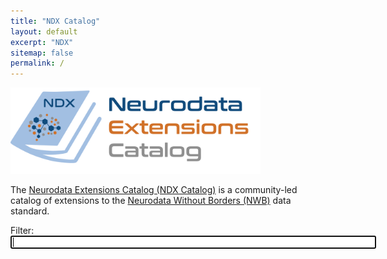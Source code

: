```yaml
---
title: "NDX Catalog"
layout: default
excerpt: "NDX"
sitemap: false
permalink: /
---
```


<img alt="NDX Catalog Logo" src="images/ndx-logo-text.png" width="400" class="center-block">

The [Neurodata Extensions Catalog (NDX Catalog)](https://github.com/nwb-extensions) is a community-led catalog of extensions to the [Neurodata Without Borders (NWB)](https://neurodatawithoutborders.github.io/) data standard.

<form action="{{ site.url }}" method="get">
    Filter: <input type="search" name="q" id="search-input" size="70" autofocus>
    <input type="submit" value="Search" style="display: none;">
</form>

<div style="margin-top:20px">
<p><span id="search-process" style="display: none">Showing <span id="search-results-count"></span> results for "<strong id="search-query"></strong>"</span><span id="show-all" style="display: none">Showing <span id="show-all-count"></span> extensions</span></p>
<ul id="search-results"></ul>

<script src="{{ site.url }}{{ site.baseurl }}/js/lunr.min.js"></script>
<script src="{{ site.url }}{{ site.baseurl }}/js/jquery-3.5.0.min.js" ></script>
<script src="{{ site.url }}{{ site.baseurl }}/js/js-yaml.min.js" ></script>
<script src="https://cdn.jsdelivr.net/npm/marked/marked.min.js"></script>
<script src="https://cdn.jsdelivr.net/npm/dompurify@3.0.5/dist/purify.min.js"></script>

<script>
(function() {

  function loadSearch() {
    var fileref = document.createElement('script')
    fileref.setAttribute("type", "text/javascript")
    fileref.setAttribute("src", "{{ site.baseurl }}/js/search.js")
    document.getElementsByTagName("head")[0].appendChild(fileref)
  }

  $.getJSON('{{ site.baseurl }}/data/records.json').done(function(data) {
    Object.keys(data).forEach(key=>{
      // add DOMPurify to sanitize parsed HTML, because marked doesn't sanitize
      data[key].readme = DOMPurify.sanitize(
        marked.parse(data[key].readme)
      );
      // data[key].pypi_version_badge = "https://img.shields.io/pypi/v/" + data[key].name;
    });
    window.data = data;
    loadSearch();
  });
})();
</script>

</div>
